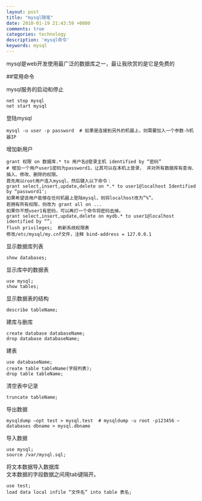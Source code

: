 ```yaml
---
layout: post
title: "mysql随笔"
date: 2010-01-19 21:43:59 +0800
comments: true
categories: technology
description: 'mysql命令'
keywords: mysql
---
```


mysql是web开发使用最广泛的数据库之一，最让我欣赏的是它是免费的

<!--more-->

##常用命令

mysql服务的启动和停止
```
net stop mysql
net start mysql
```
登陆mysql
```
mysql -u user -p password  # 如果是连接到另外的机器上，则需要加入一个参数-h机器IP
```
增加新用户
```
grant 权限 on 数据库.* to 用户名@登录主机 identified by “密码” 
# 增加一个用户user1密码为password1，让其可以在本机上登录， 并对所有数据库有查询、插入、修改、删除的权限。
首先用以root用户连入mysql，然后键入以下命令：
grant select,insert,update,delete on *.* to user1@localhost Identified by “password1″;
如果希望该用户能够在任何机器上登陆mysql，则将localhost改为”%”。
若拥有所有权限，则改为 grant all on ...
如果你不想user1有密码，可以再打一个命令将密码去掉。
grant select,insert,update,delete on mydb.* to user1@localhost identified by “”;
flush privileges;  刷新系统权限表
修改/etc/mysql/my.cnf文件，注释 bind-address = 127.0.0.1
```

显示数据库列表
```
show databases;
```
显示库中的数据表
```
use mysql;
show tables;
```
显示数据表的结构
```
describe tableName;
```
建库与删库
```
create database databaseName;
drop database databaseName;
```
建表
```
use databaseName;
create table tableName(字段列表);
drop table tableName;
```
清空表中记录
```
truncate tableName;
```
导出数据
```  
mysqldump –opt test > mysql.test  # mysqldump -u root -p123456 –databases dbname > mysql.dbname
```
导入数据
```  
use mysql;
source /var/mysql.sql;
```
将文本数据导入数据库  
文本数据的字段数据之间用tab键隔开。
```
use test;
load data local infile “文件名” into table 表名;
```
